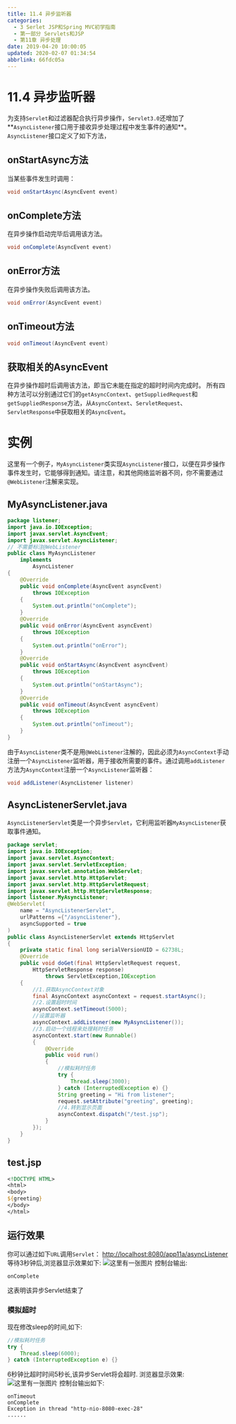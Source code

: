 ```yaml
---
title: 11.4 异步监听器
categories: 
  - 3 Serlet JSP和Spring MVC初学指南
  - 第一部分 Servlets和JSP
  - 第11章 异步处理
date: 2019-04-20 10:00:05
updated: 2020-02-07 01:34:54
abbrlink: 66fdc05a
---
```

# 11.4 异步监听器 #
为支持`Servlet`和过滤器配合执行异步操作，`Servlet3.0`还增加了**`AsyncListener`接口用于接收异步处理过程中发生事件的通知**。`AsyncListener`接口定义了如下方法，
## onStartAsync方法 ##
当某些事件发生时调用：
```java
void onStartAsync(AsyncEvent event)
```
## onComplete方法 ##
在异步操作启动完毕后调用该方法。
```java
void onComplete(AsyncEvent event)
```
## onError方法 ##
在异步操作失败后调用该方法。
```java
void onError(AsyncEvent event)
```
## onTimeout方法 ##
```java
void onTimeout(AsyncEvent event)
```
## 获取相关的AsyncEvent ##
在异步操作超时后调用该方法，即当它未能在指定的超时时间内完成时。
所有四种方法可以分别通过它们的`getAsyncContext`、`getSuppliedRequest`和`getSuppliedResponse`方法，从`AsyncContext`、`ServletRequest`、`ServletResponse`中获取相关的`AsyncEvent`。

# 实例 #
这里有一个例子，`MyAsyncListener`类实现`AsyncListener`接口，以便在异步操作事件发生时，它能够得到通知。请注意，和其他网络监听器不同，你不需要通过`@WebListener`注解来实现。
## MyAsyncListener.java ##
```java
package listener;
import java.io.IOException;
import javax.servlet.AsyncEvent;
import javax.servlet.AsyncListener;
// 不需要标注@WebListener
public class MyAsyncListener
    implements
        AsyncListener
{
    @Override
    public void onComplete(AsyncEvent asyncEvent) 
        throws IOException
    {
        System.out.println("onComplete");
    }
    @Override
    public void onError(AsyncEvent asyncEvent) 
        throws IOException
    {
        System.out.println("onError");
    }
    @Override
    public void onStartAsync(AsyncEvent asyncEvent) 
        throws IOException
    {
        System.out.println("onStartAsync");
    }
    @Override
    public void onTimeout(AsyncEvent asyncEvent) 
        throws IOException
    {
        System.out.println("onTimeout");
    }
}
```
由于`AsyncListener`类不是用`@WebListener`注解的，因此必须为`AsyncContext`手动注册一个`AsyncListener`监听器，用于接收所需要的事件。通过调用`addListener`方法为`AsyncContext`注册一个`AsyncListener`监听器：
```java
void addListener(AsyncListener listener)
```

## AsyncListenerServlet.java ##
`AsyncListenerServlet`类是一个异步`Servlet`，它利用监听器`MyAsyncListener`获取事件通知。
```java
package servlet;
import java.io.IOException;
import javax.servlet.AsyncContext;
import javax.servlet.ServletException;
import javax.servlet.annotation.WebServlet;
import javax.servlet.http.HttpServlet;
import javax.servlet.http.HttpServletRequest;
import javax.servlet.http.HttpServletResponse;
import listener.MyAsyncListener;
@WebServlet(
    name = "AsyncListenerServlet",
    urlPatterns ={"/asyncListener"},
    asyncSupported = true
)
public class AsyncListenerServlet extends HttpServlet
{
    private static final long serialVersionUID = 62738L;
    @Override
    public void doGet(final HttpServletRequest request,
        HttpServletResponse response) 
            throws ServletException,IOException
    {
        //1.获取AsyncContext对象
        final AsyncContext asyncContext = request.startAsync();
        //2.设置超时时间
        asyncContext.setTimeout(5000);
        //设置监听器
        asyncContext.addListener(new MyAsyncListener());
        //3.启动一个线程来处理耗时任务
        asyncContext.start(new Runnable()
        {
            @Override
            public void run()
            {
                //模拟耗时任务
                try {
                    Thread.sleep(3000);
                } catch (InterruptedException e) {}
                String greeting = "Hi from listener";
                request.setAttribute("greeting", greeting);
                //4.转到显示页面
                asyncContext.dispatch("/test.jsp");
            }
        });
    }
}
```
## test.jsp ##
```jsp
<!DOCTYPE HTML>
<html>
<body>
${greeting}
</body>
</html>
```
## 运行效果 ##
你可以通过如下`URL`调用`Servlet`：
[http://localhost:8080/app11a/asyncListener](http://localhost:8080/app11a/asyncListener)
等待3秒钟后,浏览器显示效果如下:
![这里有一张图片](https://image-1257720033.cos.ap-shanghai.myqcloud.com/blog/readbooknote/ServlerJSPAndSpring%20MVCChuXueZhiNan/Chapter11/5.png)
控制台输出:
```
onComplete
```
这表明该异步Servlet结束了
### 模拟超时 ###
现在修改sleep的时间,如下:
```java
//模拟耗时任务
try {
    Thread.sleep(6000);
} catch (InterruptedException e) {}
```
6秒钟比超时时间5秒长,该异步Servlet将会超时.
浏览器显示效果:
![这里有一张图片](https://image-1257720033.cos.ap-shanghai.myqcloud.com/blog/readbooknote/ServlerJSPAndSpring%20MVCChuXueZhiNan/Chapter11/7.png)
控制台输出如下:
```
onTimeout
onComplete
Exception in thread "http-nio-8080-exec-28"
......
```

